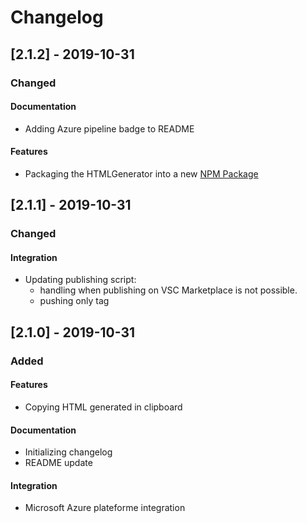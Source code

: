 # Changelog

## [2.1.2] - 2019-10-31

### Changed

#### Documentation

- Adding Azure pipeline badge to README

#### Features

- Packaging the HTMLGenerator into a new [NPM Package](https://www.npmjs.com/package/vsce-html-generator)

## [2.1.1] - 2019-10-31

### Changed

#### Integration

- Updating publishing script:
  - handling when publishing on VSC Marketplace is not possible.
  - pushing only tag

## [2.1.0] - 2019-10-31

### Added

#### Features

- Copying HTML generated in clipboard

#### Documentation

- Initializing changelog
- README update

#### Integration

- Microsoft Azure plateforme integration
